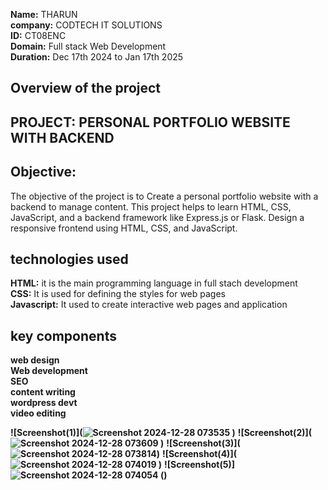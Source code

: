 **Name:** THARUN <br>
**company:** CODTECH IT SOLUTIONS<br>
**ID:** CT08ENC<br>
**Domain:** Full stack Web Development<br>
**Duration:** Dec 17th 2024 to Jan 17th 2025<br>
## Overview of the project
## PROJECT: PERSONAL PORTFOLIO WEBSITE WITH BACKEND
## Objective: 
 The objective of the project is to Create a personal portfolio website with a backend to manage content. This
project helps to learn HTML, CSS, JavaScript, and a backend framework like
Express.js or Flask. Design a responsive frontend using HTML, CSS, and
JavaScript.
## technologies used
**HTML:** it is the main programming language in full stach development <br>
**CSS:** It is used for defining the styles for web pages <br>
**Javascript:** It used to create interactive web pages and application<br>
## key components 
**web design**<br>
**Web development**<br>
**SEO**<br>
**content writing**<br>
**wordpress devt**<br>
**video editing**<br>

**![Screenshot(1)](![Screenshot 2024-12-28 073535](https://github.com/user-attachments/assets/28cd1768-f9b9-4573-a453-ace9f75dbc64)
)**
**![Screenshot(2)](![Screenshot 2024-12-28 073609](https://github.com/user-attachments/assets/61d0229a-1b4c-4683-a8fd-5762b7db35c4)
)**
**![Screenshot(3)](![Screenshot 2024-12-28 073814](https://github.com/user-attachments/assets/c71c226f-e941-46e5-acfd-67ccbebb5f34))**
**![Screenshot(4)](![Screenshot 2024-12-28 074019](https://github.com/user-attachments/assets/8c0c6e04-05c8-46b8-bdef-04b9e993f334)
)**
**![Screenshot(5)]![Screenshot 2024-12-28 074054](https://github.com/user-attachments/assets/bc631887-d85e-414f-8683-ba6f8980798e)
()**
